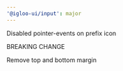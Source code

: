 ```yaml
---
'@igloo-ui/input': major
---
```


Disabled pointer-events on prefix icon

BREAKING CHANGE

Remove top and bottom margin
